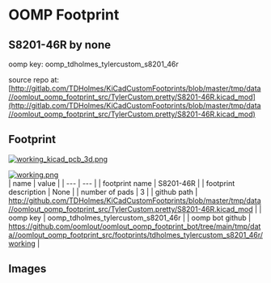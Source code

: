 # OOMP Footprint  
## S8201-46R  by none  
  
oomp key: oomp_tdholmes_tylercustom_s8201_46r  
  
source repo at: [http://gitlab.com/TDHolmes/KiCadCustomFootprints/blob/master/tmp/data//oomlout_oomp_footprint_src/TylerCustom.pretty/S8201-46R.kicad_mod](http://gitlab.com/TDHolmes/KiCadCustomFootprints/blob/master/tmp/data//oomlout_oomp_footprint_src/TylerCustom.pretty/S8201-46R.kicad_mod)  
## Footprint  
  
[![working_kicad_pcb_3d.png](working_kicad_pcb_3d_600.png)](working_kicad_pcb_3d.png)  
  
[![working.png](working_600.png)](working.png)  
| name | value | 
| --- | --- | 
| footprint name | S8201-46R | 
| footprint description | None | 
| number of pads | 3 | 
| github path | http://github.com/TDHolmes/KiCadCustomFootprints/blob/master/tmp/data//oomlout_oomp_footprint_src/TylerCustom.pretty/S8201-46R.kicad_mod | 
| oomp key | oomp_tdholmes_tylercustom_s8201_46r | 
| oomp bot github | https://github.com/oomlout/oomlout_oomp_footprint_bot/tree/main/tmp/data//oomlout_oomp_footprint_src/footprints/tdholmes_tylercustom_s8201_46r/working | 
## Images  
